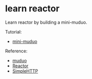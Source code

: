 # learn reactor

Learn reactor by building a mini-muduo.

Tutorial: 
- [mini-muduo](https://blog.csdn.net/voidccc/article/details/8719752)

Reference:
- [muduo](https://github.com/chenshuo/muduo)
- [Reactor](http://www.dre.vanderbilt.edu/~schmidt/PDF/reactor-siemens.pdf)
- [SimpleHTTP](https://github.com/hckr/SimpleHTTP)